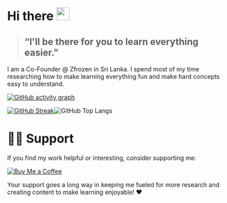 # Hi there <img src="https://raw.githubusercontent.com/aemmadi/aemmadi/master/wave.gif" width="30px" height="30px">

> ## “I'll be there for you to learn everything easier.”

I am a Co-Founder @ Zfrozen in Sri Lanka. I spend most of my time researching how to make learning everything fun and make hard concepts easy to understand.

[![GitHub activity graph](https://github-readme-activity-graph.vercel.app/graph?username=dakshithadissanayaka&theme=redical&height=250&hide_title=false)](https://github.com/dakshithadissanayaka/github-readme-activity-graph)

[![GitHub Streak](https://streak-stats.demolab.com?user=dakshithadissanayaka&theme=algolia&hide_border=true&card_width=540px)](https://git.io/streak-stats)![GitHub Top Langs](https://api.githubtrends.io/user/svg/zfrozenmaster/langs?time_range=one_year&use_percent=True&include_private=True&loc_metric=changed&compact=True&theme=dark)

<!-- 
[![Dakshitha's GitHub stats](https://github-readme-stats.vercel.app/api?username=dakshithadissanayaka&icons=true&theme=chartreuse-dark&show=reviews,discussions_started,discussions_answered,prs_merged,prs_merged_percentage&number_format=long&include_all_commits=true&show_icons=true&token=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)](https://github.com/dakshithadissanayaka/github-readme-stats)

[![Top Languages](https://github-readme-stats.vercel.app/api/top-langs/?username=dakshithadissanayaka&layout=compact&theme=chartreuse-dark&card_width=467&token=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)](https://github.com/dakshithadissanayaka/github-readme-stats)
-->
# 🙋‍♂️ Support

If you find my work helpful or interesting, consider supporting me:

[![Buy Me a Coffee](https://img.shields.io/badge/Buy%20Me%20a%20Coffee-donate-purple?logo=buy-me-a-coffee)](https://buymeacoffee.com/yourusername)

Your support goes a long way in keeping me fueled for more research and creating content to make learning enjoyable! ❤️
